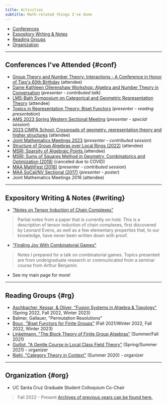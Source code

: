 ```yaml
---
title: Activities
subtitle: Math-related things I've done
---
```


- [Conferences](#conf)
- [Expository Writing & Notes](#writing)
- [Reading Groups](#rg)
- [Organization](#org)

---

## Conferences I've Attended {#conf}

- [Group Theory and Number Theory: Interactions - A Conference in Honor of Tiep's 60th Birthday](https://sites.google.com/view/tiep60conference) (attendee)
- [Dame Kathleen Ollerenshaw Workshop: Algebra and Number Theory in Conversation](https://sites.google.com/view/antic-manchester/home?authuser=0) (*presenter - contributed talk*)
- [LMS-Bath Symposium on Categorical and Geometric Representation Theory](https://www.lms.ac.uk/events/symposium/CategoricalandGeometricRepresentationTheory) (attendee)
- [Topics in Representation Theory: Biset Functors](https://shi.matmor.unam.mx/workshop/main.html) (*presenter - reading presentation*)
- [AMS 2023 Spring Western Sectional Meeting](http://www.ams.org/meetings/sectional/2293_program.html) (*presenter - special session*)
- [2023 CIMPA School: Crossroads of geometry, representation theory and higher structures](https://crossroads-2023.github.io/speakers.html) (attendee)
- [Joint Mathematics Meetings 2023](https://www.jointmathematicsmeetings.org/meetings/national/jmm2023/2270_program.html) (*presenter - contributed session*)
- [Structure of Group Algebras over Local Rings (2022)](https://sites.google.com/view/ambleside2022/home?authuser=0) (attendee)
- [MSRI: Sparsity of Algebraic Points ](https://www.msri.org/summer_schools/962) (attendee)
- [MSRI: Sums of Squares Method in Geometry, Combinatorics and Optimization (2019)](https://www.msri.org/summer_schools/924) (canceled due to COVID)
- [MAA MathFest (2018)](https://www.maa.org/sites/default/files/pdf/mathfest/2018/MathFestProgram2018.pdf) (*presenter - contributed session*)
- [MAA SoCal/NV Sectional (2017)](http://sections.maa.org/socalnv/Meeting2017Spring.html) (*presenter - poster*)
- Joint Mathematics Meetings 2016 (attendee)

---

## Expository Writing & Notes {#writing}

- ["Notes on Tensor Induction of Chain Complexes"](https://redrot.github.io/assets/pdf/Partial_Tensor_Induction_on_Chain_Complexes.pdf)
> Partial notes from a paper that is currently on hold. This is a description of tensor induction of chain complexes, first discovered by Leonard Evens, as well as a few elementary properties that, to our knowledge, have never been written down with proof. 
- ["Finding Joy With Combinatorial Games"](https://redrot.github.io/assets/pdf/Combinatorial_Games_Talk_2_25.pdf)
> Notes I prepared for a talk on combinatorial games. Topics presented are from undergraduate research or communicated from a seminar course from Arthur Benjamin.
- See my main page for more! 

---

## Reading Groups {#rg}

- [Aschbacher, Kessar, & Oliver, "Fusion Systems in Algebra & Topology"](https://www.cambridge.org/core/books/fusion-systems-in-algebra-and-topology/2979A129C13045664A6514911CC96A0D) (Spring 2022, Fall 2022, Winter 2023)
- Balmer, Gallauer, "Permutation Resolutions"
- [Bouc, "Biset Functors for Finite Groups"](https://link.springer.com/book/10.1007/978-3-642-11297-3) (Fall 2021/Winter 2022, Fall 2022, Winter 2023)
- [Linkelmann, "The Block Theory of Finite Group Algebras"](https://www.cambridge.org/core/books/block-theory-of-finite-group-algebras/03F2A21C4725C2A250C8C0635444781A) (Summer/Fall 2021)
- [Guillot, "A Gentle Course in Local Class Field Theory"](https://www.cambridge.org/core/books/gentle-course-in-local-class-field-theory/F1D32C9B20A91D6F27424C37A14C45FC) (Spring/Summer 2021) - organizer
- [Riehl, "Category Theory in Context"](https://math.jhu.edu/~eriehl/context.pdf) (Summer 2020) - organizer

---

## Organization {#org}

- UC Santa Cruz Graduate Student Colloquium Co-Chair
> Fall 2022 - Present
> [Archives of previous years can be found here.]([https://bdeewang.com/activities/cs/grad-colloq/](https://drive.google.com/drive/folders/1sFJU9e5MYTIa1SCG-xWWx4XmmHbuhb94))
